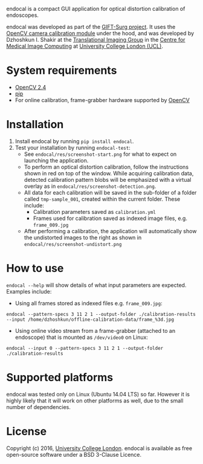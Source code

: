 endocal is a compact GUI application for optical distortion calibration of endoscopes.

endocal was developed as part of the [GIFT-Surg project](http://www.gift-surg.ac.uk/). It uses the [OpenCV camera calibration module](http://docs.opencv.org/2.4/doc/tutorials/calib3d/camera_calibration/camera_calibration.html) under the hood, and was developed by Dzhoshkun I. Shakir at the [Translational Imaging Group](http://cmictig.cs.ucl.ac.uk/) in the [Centre for Medical Image Computing](http://www.ucl.ac.uk/cmic/homepage) at [University College London (UCL)](http://www.ucl.ac.uk/).

# System requirements
* [OpenCV 2.4](http://docs.opencv.org/2.4/doc/tutorials/introduction/table_of_content_introduction/table_of_content_introduction.html)
* [pip](https://pip.pypa.io/en/stable/installing/)
* For online calibration, frame-grabber hardware supported by [OpenCV](http://docs.opencv.org/2.4/modules/highgui/doc/reading_and_writing_images_and_video.html#videocapture)

# Installation
1. Install endocal by running `pip install endocal`.
1. Test your installation by running `endocal-test`:
   * See `endocal/res/screenshot-start.png` for what to expect on launching the application.
   * To perform an optical distortion calibration, follow the instructions shown in red on top of the window. While acquiring calibration data, detected calibration pattern blobs will be emphasized with a virtual overlay as in `endocal/res/screenshot-detection.png`.
   * All data for each calibration will be saved in the sub-folder of a folder called `tmp-sample_001`, created within the current folder. These include:
      * Calibration parameters saved as `calibration.yml`
      * Frames used for calibration saved as indexed image files, e.g. `frame_009.jpg`
   * After performing a calibration, the application will automatically show the undistorted images to the right as shown in `endocal/res/screenshot-undistort.png`

# How to use
`endocal --help` will show details of what input parameters are expected. Examples include:

* Using all frames stored as indexed files e.g. `frame_009.jpg`:
```
endocal --pattern-specs 3 11 2 1 --output-folder ./calibration-results --input /home/dzhoshkun/offline-calibration-data/frame_%3d.jpg
```

* Using online video stream from a frame-grabber (attached to an endoscope) that is mounted as `/dev/video0` on Linux:
```
endocal --input 0 --pattern-specs 3 11 2 1 --output-folder ./calibration-results
```

# Supported platforms
endocal was tested only on Linux (Ubuntu 14.04 LTS) so far. However it is highly likely that it will work on other platforms as well, due to the small number of dependencies.

# License
Copyright (c) 2016, [University College London](http://www.ucl.ac.uk/). endocal is available as free open-source software under a BSD 3-Clause Licence.